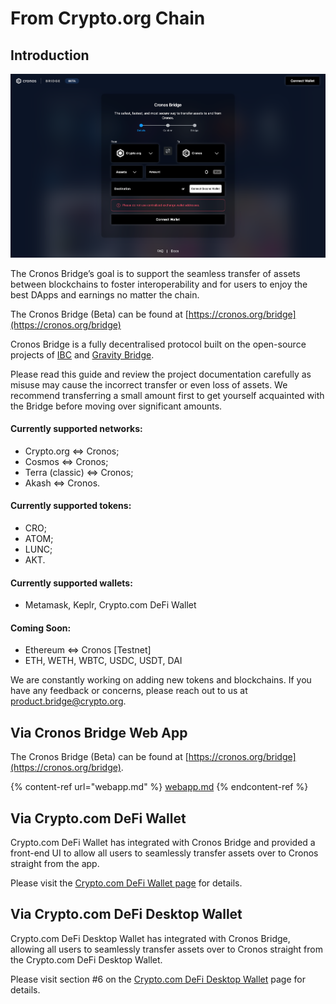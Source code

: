 # From Crypto.org Chain

## Introduction

![centered image](../assets/webappintro.png)

The Cronos Bridge’s goal is to support the seamless transfer of assets between blockchains to foster interoperability and for users to enjoy the best DApps and earnings no matter the chain.

The Cronos Bridge (Beta) can be found at [https://cronos.org/bridge](https://cronos.org/bridge)

Cronos Bridge is a fully decentralised protocol built on the open-source projects of [IBC](https://ibcprotocol.org/) and [Gravity Bridge](https://github.com/cosmos/gravity-bridge).

Please read this guide and review the project documentation carefully as misuse may cause the incorrect transfer or even loss of assets. We recommend transferring a small amount first to get yourself acquainted with the Bridge before moving over significant amounts.

#### Currently supported networks:

* Crypto.org <=> Cronos;
* Cosmos <=> Cronos;
* Terra (classic) <=> Cronos;
* Akash <=> Cronos.

#### Currently supported tokens:

* CRO;
* ATOM;
* LUNC;
* AKT.

#### Currently supported wallets:

* Metamask, Keplr, Crypto.com DeFi Wallet

#### Coming Soon:

* Ethereum <=> Cronos \[Testnet]
* ETH, WETH, WBTC, USDC, USDT, DAI

We are constantly working on adding new tokens and blockchains. If you have any feedback or concerns, please reach out to us at product.bridge@crypto.org.

## Via Cronos Bridge Web App

The Cronos Bridge (Beta) can be found at [https://cronos.org/bridge](https://cronos.org/bridge).

{% content-ref url="webapp.md" %}
[webapp.md](webapp.md)
{% endcontent-ref %}

## Via Crypto.com DeFi Wallet

Crypto.com DeFi Wallet has integrated with Cronos Bridge and provided a front-end UI to allow all users to seamlessly transfer assets over to Cronos straight from the app.

Please visit the [Crypto.com DeFi Wallet page](https://help.crypto.com/en/articles/5645017-cronos-bridge) for details.

## Via Crypto.com DeFi Desktop Wallet

Crypto.com DeFi Desktop Wallet has integrated with Cronos Bridge, allowing all users to seamlessly transfer assets over to Cronos straight from the Crypto.com DeFi Desktop Wallet.

Please visit section #6 on the [Crypto.com DeFi Desktop Wallet](https://help.crypto.com/en/articles/6261967-what-is-crypto-com-defi-desktop-wallet) page for details.
